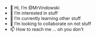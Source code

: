 - 👋 Hi, I’m @MrVindowski
- 👀 I’m interested in stuff
- 🌱 I’m currently learning other stuff
- 💞️ I’m looking to collaborate on not stuff
- 📫 How to reach me ... oh you don't

<!---
MrVindowski/MrVindowski is a ✨ special ✨ repository because its `README.md` (this file) appears on your GitHub profile.
You can click the Preview link to take a look at your changes.
--->
